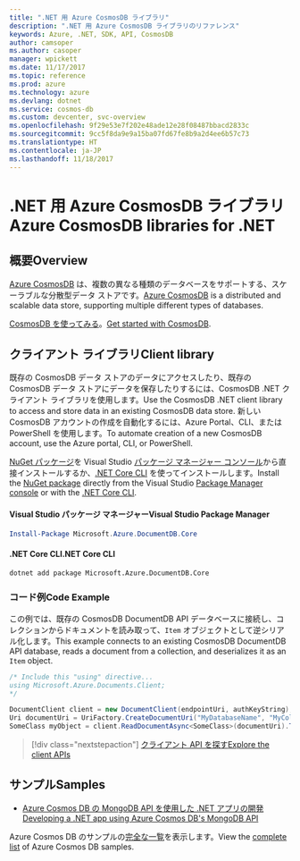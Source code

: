 ```yaml
---
title: ".NET 用 Azure CosmosDB ライブラリ"
description: ".NET 用 Azure CosmosDB ライブラリのリファレンス"
keywords: Azure, .NET, SDK, API, CosmosDB
author: camsoper
ms.author: casoper
manager: wpickett
ms.date: 11/17/2017
ms.topic: reference
ms.prod: azure
ms.technology: azure
ms.devlang: dotnet
ms.service: cosmos-db
ms.custom: devcenter, svc-overview
ms.openlocfilehash: 9f29e53e7f202e48ade12e28f08487bbacd2833c
ms.sourcegitcommit: 9cc5f8da9e9a15ba07fd67fe8b9a2d4ee6b57c73
ms.translationtype: HT
ms.contentlocale: ja-JP
ms.lasthandoff: 11/18/2017
---
```

# <a name="azure-cosmosdb-libraries-for-net"></a><span data-ttu-id="78e50-104">.NET 用 Azure CosmosDB ライブラリ</span><span class="sxs-lookup"><span data-stu-id="78e50-104">Azure CosmosDB libraries for .NET</span></span>

## <a name="overview"></a><span data-ttu-id="78e50-105">概要</span><span class="sxs-lookup"><span data-stu-id="78e50-105">Overview</span></span>

<span data-ttu-id="78e50-106">[Azure CosmosDB](https://docs.microsoft.com/azure/cosmos-db/introduction) は、複数の異なる種類のデータベースをサポートする、スケーラブルな分散型データ ストアです。</span><span class="sxs-lookup"><span data-stu-id="78e50-106">[Azure CosmosDB](https://docs.microsoft.com/azure/cosmos-db/introduction) is a distributed and scalable data store, supporting multiple different types of databases.</span></span>

<span data-ttu-id="78e50-107">[CosmosDB を使ってみる](https://docs.microsoft.com/azure/cosmos-db/create-documentdb-dotnet)。</span><span class="sxs-lookup"><span data-stu-id="78e50-107">[Get started with CosmosDB](https://docs.microsoft.com/azure/cosmos-db/create-documentdb-dotnet).</span></span>

## <a name="client-library"></a><span data-ttu-id="78e50-108">クライアント ライブラリ</span><span class="sxs-lookup"><span data-stu-id="78e50-108">Client library</span></span>

<span data-ttu-id="78e50-109">既存の CosmosDB データ ストアのデータにアクセスしたり、既存の CosmosDB データ ストアにデータを保存したりするには、CosmosDB .NET クライアント ライブラリを使用します。</span><span class="sxs-lookup"><span data-stu-id="78e50-109">Use the CosmosDB .NET client library to access and store data in an existing CosmosDB data store.</span></span>  <span data-ttu-id="78e50-110">新しい CosmosDB アカウントの作成を自動化するには、Azure Portal、CLI、または PowerShell を使用します。</span><span class="sxs-lookup"><span data-stu-id="78e50-110">To automate creation of a new CosmosDB account, use the Azure portal, CLI, or PowerShell.</span></span>

<span data-ttu-id="78e50-111">[NuGet パッケージ](https://www.nuget.org/packages/Microsoft.Azure.DocumentDB.Core)を Visual Studio [パッケージ マネージャー コンソール][PackageManager]から直接インストールするか、[.NET Core CLI][DotNetCLI] を使ってインストールします。</span><span class="sxs-lookup"><span data-stu-id="78e50-111">Install the [NuGet package](https://www.nuget.org/packages/Microsoft.Azure.DocumentDB.Core) directly from the Visual Studio [Package Manager console][PackageManager] or with the [.NET Core CLI][DotNetCLI].</span></span>

#### <a name="visual-studio-package-manager"></a><span data-ttu-id="78e50-112">Visual Studio パッケージ マネージャー</span><span class="sxs-lookup"><span data-stu-id="78e50-112">Visual Studio Package Manager</span></span>

```powershell
Install-Package Microsoft.Azure.DocumentDB.Core
```

#### <a name="net-core-cli"></a><span data-ttu-id="78e50-113">.NET Core CLI</span><span class="sxs-lookup"><span data-stu-id="78e50-113">.NET Core CLI</span></span>

```bash
dotnet add package Microsoft.Azure.DocumentDB.Core
```

### <a name="code-example"></a><span data-ttu-id="78e50-114">コード例</span><span class="sxs-lookup"><span data-stu-id="78e50-114">Code Example</span></span>

<span data-ttu-id="78e50-115">この例では、既存の CosmosDB DocumentDB API データベースに接続し、コレクションからドキュメントを読み取って、`Item` オブジェクトとして逆シリアル化します。</span><span class="sxs-lookup"><span data-stu-id="78e50-115">This example connects to an existing CosmosDB DocumentDB API database, reads a document from a collection, and deserializes it as an `Item` object.</span></span>   

```csharp
/* Include this "using" directive...
using Microsoft.Azure.Documents.Client;
*/

DocumentClient client = new DocumentClient(endpointUri, authKeyString);
Uri documentUri = UriFactory.CreateDocumentUri("MyDatabaseName", "MyCollectionName", "DocumentId");
SomeClass myObject = client.ReadDocumentAsync<SomeClass>(documentUri).ToString()).Result;
```

> [!div class="nextstepaction"]
> [<span data-ttu-id="78e50-116">クライアント API を探す</span><span class="sxs-lookup"><span data-stu-id="78e50-116">Explore the client APIs</span></span>](/dotnet/api/overview/azure/cosmosdb/client)

## <a name="samples"></a><span data-ttu-id="78e50-117">サンプル</span><span class="sxs-lookup"><span data-stu-id="78e50-117">Samples</span></span>

* [<span data-ttu-id="78e50-118">Azure Cosmos DB の MongoDB API を使用した .NET アプリの開発</span><span class="sxs-lookup"><span data-stu-id="78e50-118">Developing a .NET app using Azure Cosmos DB's MongoDB API</span></span>](https://azure.microsoft.com/en-us/resources/samples/azure-cosmos-db-mongodb-dotnet-getting-started/)

<span data-ttu-id="78e50-119">Azure Cosmos DB のサンプルの[完全な一覧](https://azure.microsoft.com/en-us/resources/samples/?platform=dotnet&term=cosmosdb)を表示します。</span><span class="sxs-lookup"><span data-stu-id="78e50-119">View the [complete list](https://azure.microsoft.com/en-us/resources/samples/?platform=dotnet&term=cosmosdb) of Azure Cosmos DB samples.</span></span>

[PackageManager]: https://docs.microsoft.com/nuget/tools/package-manager-console
[DotNetCLI]: https://docs.microsoft.com/dotnet/core/tools/dotnet-add-package
